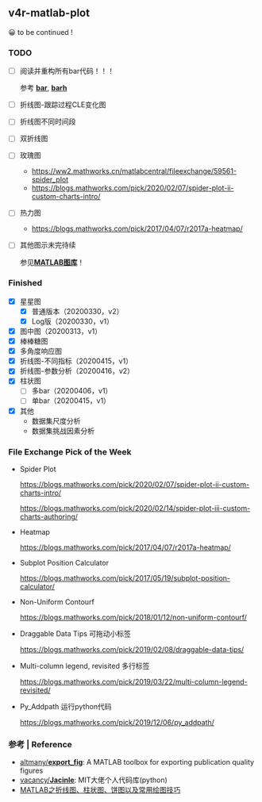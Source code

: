 ## v4r-matlab-plot

😀 to be continued !

### TODO

- [ ] 阅读并重构所有bar代码！！！

  参考 [**bar**](https://ww2.mathworks.cn/help/matlab/ref/bar.html), [**barh**](https://ww2.mathworks.cn/help/matlab/ref/barh.html)

- [ ] 折线图-跟踪过程CLE变化图

- [ ] 折线图不同时间段

- [ ] 双折线图

- [ ] 玫瑰图
  - https://ww2.mathworks.cn/matlabcentral/fileexchange/59561-spider_plot
  - https://blogs.mathworks.com/pick/2020/02/07/spider-plot-ii-custom-charts-intro/

- [ ] 热力图

  - https://blogs.mathworks.com/pick/2017/04/07/r2017a-heatmap/
  
- [ ] 其他图示未完待续

  参见[**MATLAB图库**](https://ww2.mathworks.cn/products/matlab/plot-gallery.html)！

### Finished

- [x] 星星图
  - [x] 普通版本（20200330，v2）
  - [x] Log版（20200330，v1）
- [x] 图中图（20200313，v1）
- [x] 棒棒糖图
- [x] 多角度响应图
- [x] 折线图-不同指标（20200415，v1）
- [x] 折线图-参数分析（20200416，v2）
- [x] 柱状图
  - [ ] 多bar（20200406，v1）
  - [ ] 单bar（20200415，v1）
- [x] 其他
  - 数据集尺度分析
  - 数据集挑战因素分析

### File Exchange Pick of the Week

- Spider Plot

  https://blogs.mathworks.com/pick/2020/02/07/spider-plot-ii-custom-charts-intro/

  https://blogs.mathworks.com/pick/2020/02/14/spider-plot-iii-custom-charts-authoring/

- Heatmap

  https://blogs.mathworks.com/pick/2017/04/07/r2017a-heatmap/

- Subplot Position Calculator

  https://blogs.mathworks.com/pick/2017/05/19/subplot-position-calculator/

- Non-Uniform Contourf

  https://blogs.mathworks.com/pick/2018/01/12/non-uniform-contourf/

- Draggable Data Tips 可拖动小标签

  https://blogs.mathworks.com/pick/2019/02/08/draggable-data-tips/

- Multi-column legend, revisited 多行标签

  https://blogs.mathworks.com/pick/2019/03/22/multi-column-legend-revisited/

- Py_Addpath 运行python代码

  https://blogs.mathworks.com/pick/2019/12/06/py_addpath/

### 参考 | Reference

- [altmany/**export_fig**](https://github.com/altmany/export_fig): A MATLAB toolbox for exporting publication quality figures
- [vacancy/**Jacinle**](https://github.com/vacancy/Jacinle): MIT大佬个人代码库(python)
- [MATLAB之折线图、柱状图、饼图以及常用绘图技巧](https://www.cnblogs.com/HZL2017/p/6880613.html)